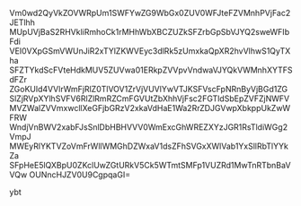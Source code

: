 Vm0wd2QyVkZOVWRpUm1SWFYwZG9WbGx0ZUV0WFJteFZVMnhPVjFac2JETlhh
MUpUVjBaS2RHVkliRmhoCk1rMHhWbXBCZUZkSFZrbGpSbVJYQ2sweWFIbFdi
VEI0VXpGSmVWUnJiR2xTYlZKWVEyc3dlRk5zUmxkaQpXR2hvVlhwS1QyTXha
SFZTYkdScFVteHdkMUV5ZUVwa01ERkpZVVpvVndwaVJYQkVWMnhXYTFSdFZr
ZGoKUld4VVlrWmFjRlZ0TlVOV1ZrVjVUVlYwVTJKSFVscFpNRnByVjBGd1ZG
SlZjRVpXYlhSVFV6RlZlRmRZCmFGVUtZbXhhVjFsc2FGTldSbEpZVFZjNWFV
MVZWalZVVmxwcllXeGFjbGRzV2xkaVdHaE1Wa2RrZDJGVwpXbkppUkZwWFRW
WndjVnBWV2xabFJsSnlDbHBHVVV0WmExcGhWREZXYzJGR1RsTldiWGg2VmpJ
MWEyRlYKTVZoVmFrWllWMGhDZWxaV1dsZFhSVGxXWlVab1YxSllRbTlYYkZa
SFpHeE5lQXBpU0ZKclUwZGtURkV5Ck5WTmtSMFp1VUZRd1MwTnRTbnBaVVQw
OUNncHJZV0U9CgpqaGI=

ybt